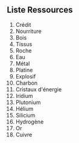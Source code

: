 ## Liste Ressources

1. Crédit            
2. Nourriture        
3. Bois    
4. Tissus            
5. Roche             
6. Eau               
7. Métal             
8. Platine           
9. Explosif          
10. Charbon           
11. Cristaux d'énergie
12. Iridium           
13. Plutonium         
14. Hélium            
15. Silicium          
16. Hydrogène         
17. Or                
18. Cuivre            